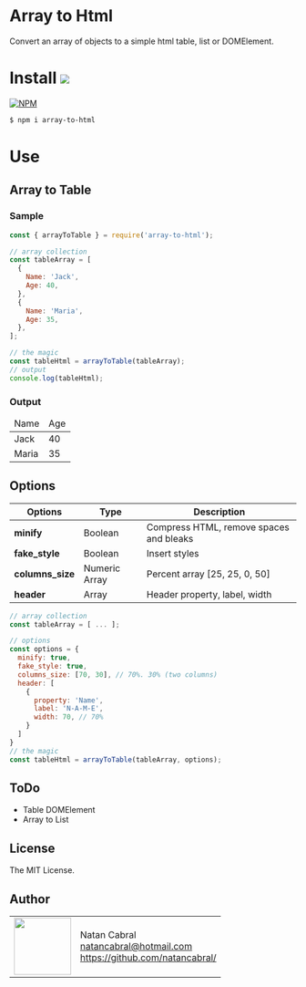 # Array to Html
Convert an array of objects to a simple html table, list or DOMElement.

# Install [<img src="https://github.com/natancabral/pdfkit-table/blob/main/example/npm-tile.png">](https://www.npmjs.com/package/array-to-html)

[![NPM](https://nodei.co/npm/array-to-html.png)](https://www.npmjs.com/package/array-to-html)

```bash
$ npm i array-to-html
```
# Use 
## Array to Table
### Sample


```js
const { arrayToTable } = require('array-to-html');

// array collection
const tableArray = [
  {
    Name: 'Jack',
    Age: 40,
  },
  {
    Name: 'Maria',
    Age: 35,
  },  
];

// the magic
const tableHtml = arrayToTable(tableArray);
// output
console.log(tableHtml);

```

### Output 

<table> <thead> <tr> <td>Name</td> <td>Age</td></tr> </thead> <tbody><tr> <td>Jack</td> <td>40</td></tr><tr> <td>Maria</td> <td>35</td></tr></tbody></table>


## Options

| **Options**        | Type | Description                      |
|--------------------|------|----------------------------------|
| **minify**         | Boolean | Compress HTML, remove spaces and bleaks |
| **fake_style**     | Boolean | Insert styles |
| **columns_size**   | Numeric Array | Percent array [25, 25, 0, 50] |
| **header**         | Array | Header property, label, width |


```js
// array collection
const tableArray = [ ... ];

// options
const options = {
  minify: true, 
  fake_style: true,
  columns_size: [70, 30], // 70%. 30% (two columns)
  header: [
    {
      property: 'Name',
      label: 'N-A-M-E',
      width: 70, // 70%
    }
  ]
}
// the magic
const tableHtml = arrayToTable(tableArray, options);
```


## ToDo

- Table DOMElement
- Array to List


## License

The MIT License.


## Author

<table>
  <tr>
    <td>
      <img src="https://github.com/natancabral.png?s=100" width="100"/>
    </td>
    <td>
      Natan Cabral<br />
      <a href="mailto:natancabral@hotmail.com">natancabral@hotmail.com</a><br />
      <a href="https://github.com/natancabral/">https://github.com/natancabral/</a>
    </td>
  </tr>
</table>
